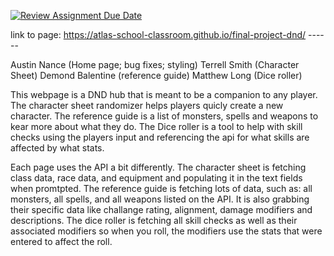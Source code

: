 [![Review Assignment Due Date](https://classroom.github.com/assets/deadline-readme-button-22041afd0340ce965d47ae6ef1cefeee28c7c493a6346c4f15d667ab976d596c.svg)](https://classroom.github.com/a/A5KURZDZ)

link to page: https://atlas-school-classroom.github.io/final-project-dnd/ ------

Austin Nance (Home page; bug fixes; styling)
Terrell Smith (Character Sheet)
Demond Balentine (reference guide)
Matthew Long (Dice roller)

  This webpage is a DND hub that is meant to be a companion to any player. 
The character sheet randomizer helps players quicly create a new character. 
The reference guide is a list of monsters, spells and weapons to kear more 
about what they do. The Dice roller is a tool to help with skill checks using
the players input and referencing the api for what skills are affected by what stats.

  Each page uses the API a bit differently. The character sheet is fetching class data, race data, and equipment and populating it in the 
  text fields when promtpted. The reference guide is fetching lots of data, such as: all monsters, all spells, and all weapons listed on the API. It is also grabbing their specific data like challange rating, alignment, damage modifiers and descriptions. The dice roller is fetching
  all skill checks as well as their associated modifiers so when you roll, 
  the modifiers use the stats that were entered to affect the roll. 